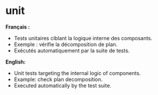 # unit

**Français :**
- Tests unitaires ciblant la logique interne des composants.
- Exemple : vérifie la décomposition de plan.
- Exécutés automatiquement par la suite de tests.

**English:**
- Unit tests targeting the internal logic of components.
- Example: check plan decomposition.
- Executed automatically by the test suite.
